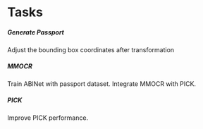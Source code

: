 # Tasks
##### Generate Passport
Adjust the bounding box coordinates after transformation
##### MMOCR
Train ABINet with passport dataset.
Integrate MMOCR with PICK.
##### PICK
Improve PICK performance.
